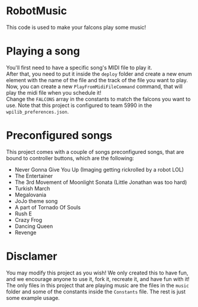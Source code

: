 # RobotMusic
This code is used to make your falcons play some music!
# Playing a song
You'll first need to have a specific song's MIDI file to play it.  
After that, you need to put it inside the `deploy` folder and create a new enum element with the name of the file and the track of the file you want to play.  
Now, you can create a new `PlayFromMidiFileCommand` command, that will play the midi file when you schedule it!  
Change the `FALCONS` array in the constants to match the falcons you want to use. 
Note that this project is configured to team 5990 in the `wpilib_preferences.json`.  
# Preconfigured songs
This project comes with a couple of songs preconfigured songs, that are bound to controller buttons, which are the following:  
* Never Gonna Give You Up (Imaging getting rickrolled by a robot LOL)  
* The Entertainer  
* The 3rd Movement of Moonlight Sonata (Little Jonathan was too hard)  
* Turkish March  
* Megalovania  
* JoJo theme song  
* A part of Tornado Of Souls  
* Rush E  
* Crazy Frog  
* Dancing Queen  
* Revenge   
# Disclamer
You may modify this project as you wish! We only created this to have fun, and we encourage anyone to use it, fork it, recreate it, and have fun with it!  
The only files in this project that are playing music are the files in the `music` folder and some of the constants inside the `Constants` file. The rest is just some example usage.  
